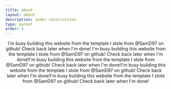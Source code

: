 ```yaml
---
title: about
layout: about
description: under construction
type: parent
order: 5
---
```


<div class="section main">
	<div class="container">
		<p markdown="1" style="text-align: center;">
I'm busy building this website from the template I stole from @SamD97 on github! Check back later when I'm done! I'm busy building this website from the template I stole from @SamD97 on github! Check back later when I'm done!I'm busy building this website from the template I stole from @SamD97 on github! Check back later when I'm done!I'm busy building this website from the template I stole from @SamD97 on github! Check back later when I'm done!I'm busy building this website from the template I stole from @SamD97 on github! Check back later when I'm done!
		</p>
	</div>
</div>